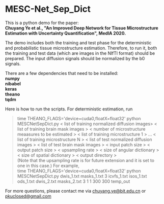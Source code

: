 # MESC-Net_Sep_Dict

This is a python demo for the paper:<br />
**Chuyang Ye et al., "An Improved Deep Network for Tissue Microstructure
Estimation with Uncertainty Quantification", MedIA 2020.** 

The demo includes both the training and test phase for the deterministic and probabilistic tissue microstructure estimation. Therefore, to run it, both the training and test data (which are images in the NIfTI format) should be prepared. The input diffusion signals should be normalized by the b0 signals.

There are a few dependencies that need to be installed:<br />
**numpy <br />
nibabel <br />
keras <br />
theano <br />
tqdm <br />**

Here is how to run the scripts. For deterministic estimation, run <br />
> time THEANO_FLAGS='device=cuda0,floatX=float32' python MESCNetSepDict.py < list of training normalized diffusion images> < list of training brain mask images > < number of microstructure meaasures to be estimated > < list of training microstructure 1 > ... < list of training microstructure N > < list of test normalized diffusion images > < list of test brain mask images > < input patch size > < output patch size > < upsampling rate > < size of angular dictionary > < size of spatial dictionary > < output directory > <br />
(Note that the upsampling rate is for future extension and it is set to one in this case.)
For example, <br />
> time THEANO_FLAGS='device=cuda0,floatX=float32' python MESCNetSepDict.py dwis_1.txt masks_1.txt 3 icvfs_1.txt isos_1.txt ods_1.txt dwis_2.txt masks_2.txt 3 1 1 300 300 temp_out <br />

For more questions, please contact me via chuyang.ye@bit.edu.cn or pkuclosed@gmail.com
